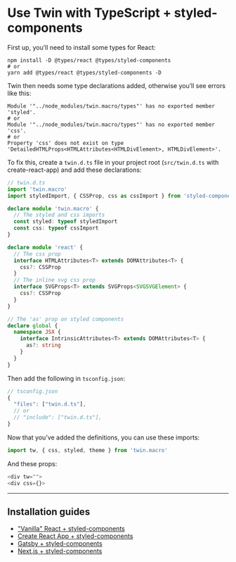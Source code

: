 # Use Twin with TypeScript + styled-components

First up, you’ll need to install some types for React:

```shell
npm install -D @types/react @types/styled-components
# or
yarn add @types/react @types/styled-components -D
```

Twin then needs some type declarations added, otherwise you’ll see errors like this:

```shell
Module '"../node_modules/twin.macro/types"' has no exported member 'styled'.
# or
Module '"../node_modules/twin.macro/types"' has no exported member 'css'.
# or
Property 'css' does not exist on type 'DetailedHTMLProps<HTMLAttributes<HTMLDivElement>, HTMLDivElement>'.
```

To fix this, create a `twin.d.ts` file in your project root (`src/twin.d.ts` with create-react-app) and add these declarations:

```typescript
// twin.d.ts
import 'twin.macro'
import styledImport, { CSSProp, css as cssImport } from 'styled-components'

declare module 'twin.macro' {
  // The styled and css imports
  const styled: typeof styledImport
  const css: typeof cssImport
}

declare module 'react' {
  // The css prop
  interface HTMLAttributes<T> extends DOMAttributes<T> {
    css?: CSSProp
  }
  // The inline svg css prop
  interface SVGProps<T> extends SVGProps<SVGSVGElement> {
    css?: CSSProp
  }
}

// The 'as' prop on styled components
declare global {
  namespace JSX {
    interface IntrinsicAttributes<T> extends DOMAttributes<T> {
      as?: string
    }
  }
}
```

Then add the following in `tsconfig.json`:

```typescript
// tsconfig.json
{
  "files": ["twin.d.ts"],
  // or
  // "include": ["twin.d.ts"],
}
```

Now that you’ve added the definitions, you can use these imports:

```typescript
import tw, { css, styled, theme } from 'twin.macro'
```

And these props:

```typescript
<div tw="">
<div css={}>
```

---

## Installation guides

- ["Vanilla" React + styled-components](react.md)
- [Create React App + styled-components](create-react-app.md)
- [Gatsby + styled-components](gatsby.md)
- [Next.js + styled-components](next.md)
